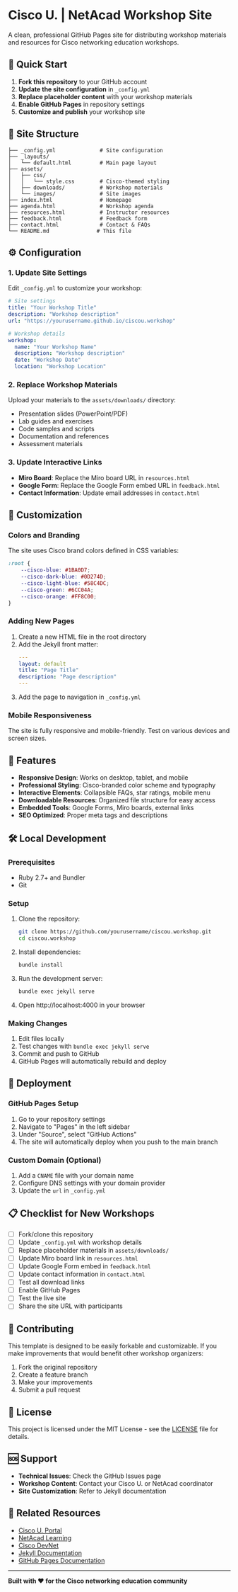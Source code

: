 # Cisco U. | NetAcad Workshop Site

A clean, professional GitHub Pages site for distributing workshop materials and resources for Cisco networking education workshops.

## 🚀 Quick Start

1. **Fork this repository** to your GitHub account
2. **Update the site configuration** in `_config.yml`
3. **Replace placeholder content** with your workshop materials
4. **Enable GitHub Pages** in repository settings
5. **Customize and publish** your workshop site

## 📁 Site Structure

```
├── _config.yml              # Site configuration
├── _layouts/
│   └── default.html         # Main page layout
├── assets/
│   ├── css/
│   │   └── style.css        # Cisco-themed styling
│   ├── downloads/           # Workshop materials
│   └── images/              # Site images
├── index.html               # Homepage
├── agenda.html              # Workshop agenda
├── resources.html           # Instructor resources
├── feedback.html            # Feedback form
├── contact.html             # Contact & FAQs
└── README.md               # This file
```

## ⚙️ Configuration

### 1. Update Site Settings

Edit `_config.yml` to customize your workshop:

```yaml
# Site settings
title: "Your Workshop Title"
description: "Workshop description"
url: "https://yourusername.github.io/ciscou.workshop"

# Workshop details
workshop:
  name: "Your Workshop Name"
  description: "Workshop description"
  date: "Workshop Date"
  location: "Workshop Location"
```

### 2. Replace Workshop Materials

Upload your materials to the `assets/downloads/` directory:
- Presentation slides (PowerPoint/PDF)
- Lab guides and exercises
- Code samples and scripts
- Documentation and references
- Assessment materials

### 3. Update Interactive Links

- **Miro Board**: Replace the Miro board URL in `resources.html`
- **Google Form**: Replace the Google Form embed URL in `feedback.html`
- **Contact Information**: Update email addresses in `contact.html`

## 🎨 Customization

### Colors and Branding

The site uses Cisco brand colors defined in CSS variables:

```css
:root {
    --cisco-blue: #1BA0D7;
    --cisco-dark-blue: #0D274D;
    --cisco-light-blue: #58C4DC;
    --cisco-green: #6CC04A;
    --cisco-orange: #FF8C00;
}
```

### Adding New Pages

1. Create a new HTML file in the root directory
2. Add the Jekyll front matter:
   ```yaml
   ---
   layout: default
   title: "Page Title"
   description: "Page description"
   ---
   ```
3. Add the page to navigation in `_config.yml`

### Mobile Responsiveness

The site is fully responsive and mobile-friendly. Test on various devices and screen sizes.

## 📱 Features

- **Responsive Design**: Works on desktop, tablet, and mobile
- **Professional Styling**: Cisco-branded color scheme and typography
- **Interactive Elements**: Collapsible FAQs, star ratings, mobile menu
- **Downloadable Resources**: Organized file structure for easy access
- **Embedded Tools**: Google Forms, Miro boards, external links
- **SEO Optimized**: Proper meta tags and descriptions

## 🛠️ Local Development

### Prerequisites

- Ruby 2.7+ and Bundler
- Git

### Setup

1. Clone the repository:
   ```bash
   git clone https://github.com/yourusername/ciscou.workshop.git
   cd ciscou.workshop
   ```

2. Install dependencies:
   ```bash
   bundle install
   ```

3. Run the development server:
   ```bash
   bundle exec jekyll serve
   ```

4. Open http://localhost:4000 in your browser

### Making Changes

1. Edit files locally
2. Test changes with `bundle exec jekyll serve`
3. Commit and push to GitHub
4. GitHub Pages will automatically rebuild and deploy

## 🚀 Deployment

### GitHub Pages Setup

1. Go to your repository settings
2. Navigate to "Pages" in the left sidebar
3. Under "Source", select "GitHub Actions"
4. The site will automatically deploy when you push to the main branch

### Custom Domain (Optional)

1. Add a `CNAME` file with your domain name
2. Configure DNS settings with your domain provider
3. Update the `url` in `_config.yml`

## 📋 Checklist for New Workshops

- [ ] Fork/clone this repository
- [ ] Update `_config.yml` with workshop details
- [ ] Replace placeholder materials in `assets/downloads/`
- [ ] Update Miro board link in `resources.html`
- [ ] Update Google Form embed in `feedback.html`
- [ ] Update contact information in `contact.html`
- [ ] Test all download links
- [ ] Enable GitHub Pages
- [ ] Test the live site
- [ ] Share the site URL with participants

## 🤝 Contributing

This template is designed to be easily forkable and customizable. If you make improvements that would benefit other workshop organizers:

1. Fork the original repository
2. Create a feature branch
3. Make your improvements
4. Submit a pull request

## 📄 License

This project is licensed under the MIT License - see the [LICENSE](LICENSE) file for details.

## 🆘 Support

- **Technical Issues**: Check the GitHub Issues page
- **Workshop Content**: Contact your Cisco U. or NetAcad coordinator
- **Site Customization**: Refer to Jekyll documentation

## 🔗 Related Resources

- [Cisco U. Portal](https://www.cisco.com/c/en/us/training-events/training-certifications/cisco-u.html)
- [NetAcad Learning](https://www.netacad.com)
- [Cisco DevNet](https://developer.cisco.com)
- [Jekyll Documentation](https://jekyllrb.com/docs/)
- [GitHub Pages Documentation](https://docs.github.com/en/pages)

---

**Built with ❤️ for the Cisco networking education community**
